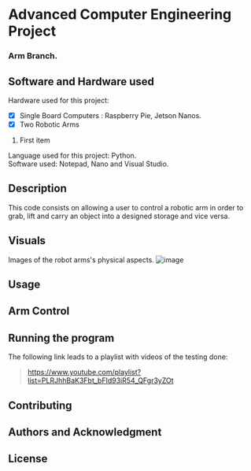 # Advanced Computer Engineering Project
### Arm Branch.

## Software and Hardware used
Hardware used for this project: 
 - [x] Single Board Computers : Raspberry Pie, Jetson Nanos.
 - [x] Two Robotic Arms
<ol>
 <li>First item</li>
</ol>

 Language used for this project: Python.  
 Software used: Notepad, Nano and Visual Studio.
 
## Description
This code consists on allowing a user to control a robotic arm in order to grab, lift and carry an object into a designed storage and vice versa. 

## Visuals
Images of the robot arms's physical aspects.
![image](https://user-images.githubusercontent.com/75034234/112049476-972a4200-8b47-11eb-8432-dd973a52a212.png)

## Usage

## Arm Control

## Running the program
The following link leads to a playlist with videos of the testing done:
> https://www.youtube.com/playlist?list=PLRJhhBaK3Fbt_bFId93iR54_QFgr3yZOt

## Contributing

## Authors and Acknowledgment

## License

